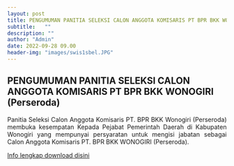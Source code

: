 ```yaml
---
layout: post
title: PENGUMUMAN PANITIA SELEKSI CALON ANGGOTA KOMISARIS PT BPR BKK WONOGIRI (Perseroda)
subtitle:   ""
description: ""
author: "Admin"
date: 2022-09-28 09.00
header-img: "images/swis1sbel.JPG"
---
```


## PENGUMUMAN PANITIA SELEKSI CALON ANGGOTA KOMISARIS PT BPR BKK WONOGIRI (Perseroda)

<div style="text-align: justify;">
Panitia Seleksi Calon Anggota Komisaris PT. BPR BKK Wonogiri (Perseroda) membuka kesempatan Kepada Pejabat Pemerintah Daerah di Kabupaten Wonogiri yang mempunyai persyaratan untuk mengisi jabatan sebagai Calon Anggota Komisaris PT. BPR BKK WONOGIRI (Perseroda).
</div>

[Info lengkap download disini](/publikasi/Pengumuman/PengumumanSelkomBPRWNG.pdf)